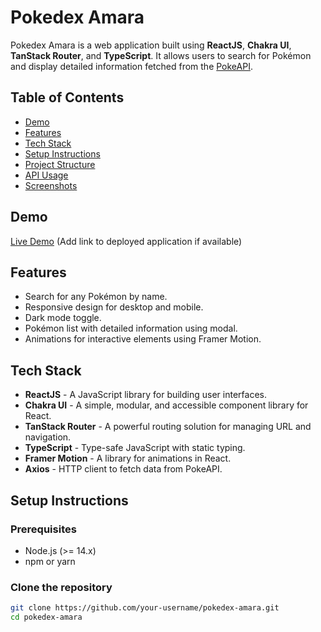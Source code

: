 # Pokedex Amara

Pokedex Amara is a web application built using **ReactJS**, **Chakra UI**, **TanStack Router**, and **TypeScript**. It allows users to search for Pokémon and display detailed information fetched from the [PokeAPI](https://pokeapi.co/).

## Table of Contents

- [Demo](#demo)
- [Features](#features)
- [Tech Stack](#tech-stack)
- [Setup Instructions](#setup-instructions)
- [Project Structure](#project-structure)
- [API Usage](#api-usage)
- [Screenshots](#screenshots)

## Demo

[Live Demo](#) (Add link to deployed application if available)

## Features

- Search for any Pokémon by name.
- Responsive design for desktop and mobile.
- Dark mode toggle.
- Pokémon list with detailed information using modal.
- Animations for interactive elements using Framer Motion.

## Tech Stack

- **ReactJS** - A JavaScript library for building user interfaces.
- **Chakra UI** - A simple, modular, and accessible component library for React.
- **TanStack Router** - A powerful routing solution for managing URL and navigation.
- **TypeScript** - Type-safe JavaScript with static typing.
- **Framer Motion** - A library for animations in React.
- **Axios** - HTTP client to fetch data from PokeAPI.

## Setup Instructions

### Prerequisites

- Node.js (>= 14.x)
- npm or yarn

### Clone the repository

```bash
git clone https://github.com/your-username/pokedex-amara.git
cd pokedex-amara
```
